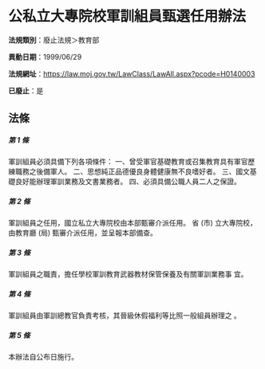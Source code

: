 # 公私立大專院校軍訓組員甄選任用辦法

**法規類別**：廢止法規＞教育部

**異動日期**：1999/06/29  

**法規網址**：https://law.moj.gov.tw/LawClass/LawAll.aspx?pcode=H0140003

**已廢止**：是



## 法條
##### 第 1 條
軍訓組員必須具備下列各項條件：
一、曾受軍官基礎教育或召集教育具有軍官歷練職務之後備軍人。
二、思想純正品德優良身體健康無不良嗜好者。
三、國文基礎良好能辦理軍訓業務及文書業務者。
四、必須具備公職人員二人之保證。


##### 第 2 條
軍訓組員之任用，國立私立大專院校由本部甄審介派任用。
省 (市) 立大專院校，由教育廳 (局) 甄審介派任用，並呈報本部備查。

##### 第 3 條
軍訓組員之職責，擔任學校軍訓教育武器教材保管保養及有關軍訓業務事
宜。

##### 第 4 條
軍訓組員由軍訓總教官負責考核，其晉級休假福利等比照一般組員辦理之
。

##### 第 5 條
本辦法自公布日施行。


